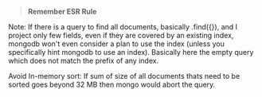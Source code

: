 > **Remember ESR Rule**

Note: If there is a query to find all documents, basically .find({}), and I project only few fields, even if they are covered by an existing index, mongodb won't even consider a plan to use the index (unless you specifically hint mongodb to use an index). Basically here the empty query which does not match the prefix of any index.


Avoid In-memory sort: If sum of size of all documents thats need to be sorted goes beyond 32 MB then mongo would abort the query. 